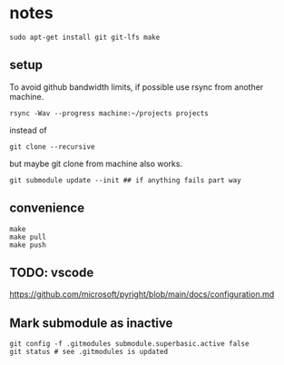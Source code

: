 # notes

    sudo apt-get install git git-lfs make

## setup

To avoid github bandwidth limits, if possible use rsync from another machine.

    rsync -Wav --progress machine:~/projects projects

instead of

    git clone --recursive

but maybe git clone from machine also works.

    git submodule update --init ## if anything fails part way


## convenience

    make
    make pull
    make push


## TODO: vscode

https://github.com/microsoft/pyright/blob/main/docs/configuration.md

## Mark submodule as inactive

    git config -f .gitmodules submodule.superbasic.active false
    git status # see .gitmodules is updated

